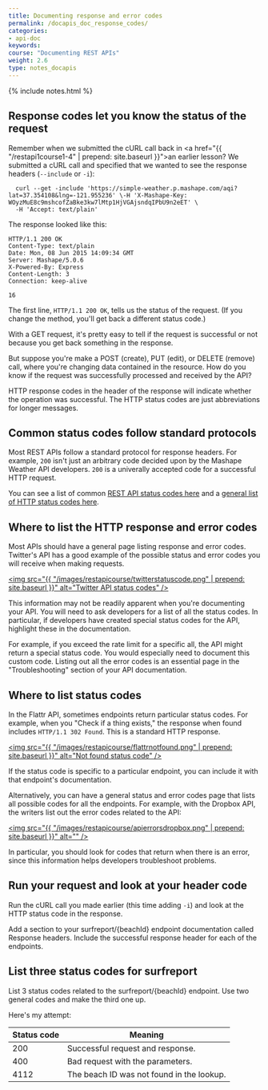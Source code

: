 ```yaml
---
title: Documenting response and error codes
permalink: /docapis_doc_response_codes/
categories:
- api-doc
keywords: 
course: "Documenting REST APIs"
weight: 2.6
type: notes_docapis
---
```

{% include notes.html %}

## Response codes let you know the status of the request

Remember when we submitted the cURL call back in <a href="{{ "/restapi1course1-4" | prepend: site.baseurl }}">an earlier lesson</a>? We submitted a cURL call and specified that we wanted to see the response headers (`--include` or `-i`):

```
  curl --get -include 'https://simple-weather.p.mashape.com/aqi?lat=37.354108&lng=-121.955236' \-H 'X-Mashape-Key: WOyzMuE8c9mshcofZaBke3kw7lMtp1HjVGAjsndqIPbU9n2eET' \
  -H 'Accept: text/plain'
```

The response looked like this: 

```
HTTP/1.1 200 OK
Content-Type: text/plain
Date: Mon, 08 Jun 2015 14:09:34 GMT
Server: Mashape/5.0.6
X-Powered-By: Express
Content-Length: 3
Connection: keep-alive

16
```

The first line, `HTTP/1.1 200 OK`, tells us the status of the request. (If you change the method, you'll get back a different status code.)

With a GET request, it's pretty easy to tell if the request is successful or not because you get back something in the response. 

But suppose you're make a POST (create), PUT (edit), or DELETE (remove) call, where you're changing data contained in the resource. How do you know if the request was successfully processed and received by the API? 

HTTP response codes in the header of the response will indicate whether the operation was successful. The HTTP status codes are just abbreviations for longer messages.

## Common status codes follow standard protocols
Most REST APIs follow a standard protocol for response headers. For example, `200` isn't just an arbitrary code decided upon by the Mashape Weather API developers. `200` is a univerally accepted code for a successful HTTP request. 

You can see a list of common [REST API status codes here](http://www.restapitutorial.com/httpstatuscodes.html) and a [general list of HTTP status codes here](http://en.wikipedia.org/wiki/List_of_HTTP_status_codes
).

## Where to list the HTTP response and error codes

Most APIs should have a general page listing response and error codes. Twitter's API has a good example of the possible status and error codes you will receive when making requests.

<a href="https://dev.twitter.com/overview/api/response-codes"><img src="{{ "/images/restapicourse/twitterstatuscode.png" | prepend: site.baseurl }}" alt="Twitter API status codes" /></a>

This information may not be readily apparent when you're documenting your API. You will need to ask developers for a list of all the status codes. In particular, if developers have created special status codes for the API, highlight these in the documentation. 

For example, if you exceed the rate limit for a specific all, the API might return a special status code. You would especially need to document this custom code. Listing out all the error codes is an essential page in the "Troubleshooting" section of your API documentation.

## Where to list status codes

In the Flattr API, sometimes endpoints return particular status codes. For example, when you "Check if a thing exists," the response when found includes `HTTP/1.1 302 Found`. This is a standard HTTP response.

<a href="http://developers.flattr.net/api/resources/things/#update-a-thing"><img src="{{ "/images/restapicourse/flattrnotfound.png" | prepend: site.baseurl }}" alt="Not found status code" /></a>

If the status code is specific to a particular endpoint, you can include it with that endpoint's documentation. 

Alternatively, you can have a general status and error codes page that lists all possible codes for all the endpoints. For example, with the Dropbox API, the writers list out the error codes related to the API:

<a href="https://www.dropbox.com/developers/core/docs"><img src="{{ "/images/restapicourse/apierrorsdropbox.png" | prepend: site.baseurl }}" alt="" /></a>

In particular, you should look for codes that return when there is an error, since this information helps developers troubleshoot problems.

## Run your request and look at your header code

Run the cURL call you made earlier (this time adding `-i`) and look at the HTTP status code in the response. 

Add a section to your surfreport/{beachId} endpoint documentation called Response headers. Include the successful response header for each of the endpoints.

## List three status codes for surfreport

List 3 status codes related to the surfreport/{beachId} endpoint. Use two general codes and make the third one up.

Here's my attempt: 

<div class="docSample">
<table><thead>
<tr>
<th>Status code</th>
<th>Meaning</th>
</tr>
</thead><tbody>
<tr>
<td>200</td>
<td>Successful request and response.</td>
</tr>
<tr>
<td>400</td>
<td>Bad request with the parameters.</td>
</tr>
<tr>
<td>4112</td>
<td>The beach ID was not found in the lookup.</td>
</tr>
</tbody></table>

</div>




